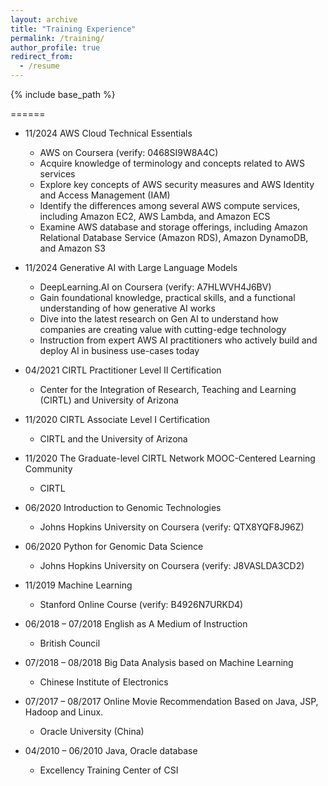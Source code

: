 ```yaml
---
layout: archive
title: "Training Experience"
permalink: /training/
author_profile: true
redirect_from:
  - /resume
---
```


{% include base_path %}

======
* 11/2024 AWS Cloud Technical Essentials  
  * AWS on Coursera  (verify: 0468SI9W8A4C) 
  * Acquire knowledge of terminology and concepts related to AWS services
  * Explore key concepts of AWS security measures and AWS Identity and Access Management (IAM)
  * Identify the differences among several AWS compute services, including Amazon EC2, AWS Lambda, and Amazon ECS 
  * Examine AWS database and storage offerings, including Amazon Relational Database Service (Amazon RDS), Amazon DynamoDB, and Amazon S3

* 11/2024 Generative AI with Large Language Models   
  * DeepLearning.AI on Coursera  (verify: A7HLWVH4J6BV) 
  * Gain foundational knowledge, practical skills, and a functional understanding of how generative AI works
  * Dive into the latest research on Gen AI to understand how companies are creating value with cutting-edge technology
  * Instruction from expert AWS AI practitioners who actively build and deploy AI in business use-cases today

* 04/2021  CIRTL Practitioner Level II Certification   
  * Center for the Integration of Research, Teaching and Learning (CIRTL) and University of Arizona 

* 11/2020  CIRTL Associate Level I Certification   
  * CIRTL and the University of Arizona 

* 11/2020  The Graduate-level CIRTL Network MOOC-Centered Learning Community  
  * CIRTL 

* 06/2020 Introduction to Genomic Technologies   
  * Johns Hopkins University on Coursera  (verify: QTX8YQF8J96Z)

* 06/2020  Python for Genomic Data Science   
  * Johns Hopkins University on Coursera  (verify: J8VASLDA3CD2)  

* 11/2019  Machine Learning   
  * Stanford Online Course  (verify: B4926N7URKD4) 

* 06/2018 – 07/2018 English as A Medium of Instruction  
  * British Council  

* 07/2018 – 08/2018  Big Data Analysis based on Machine Learning 
  * Chinese Institute of Electronics 

* 07/2017 – 08/2017  Online Movie Recommendation Based on Java, JSP, Hadoop and Linux. 
  * Oracle University (China) 

* 04/2010 – 06/2010  Java, Oracle database 
  * Excellency Training Center of CSI
